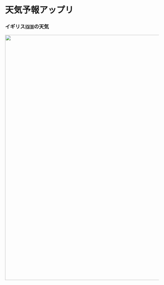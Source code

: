 <h1>天気予報アップリ</h1>

<h3>イギリス🇬🇧の天気</h3>
<img src="Images/weatherappmain.png" width="1000" height="800">
<br>